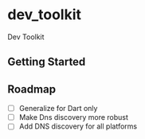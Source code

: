 # dev_toolkit

Dev Toolkit

## Getting Started

## Roadmap
- [ ] Generalize for Dart only
- [ ] Make Dns discovery more robust
- [ ] Add DNS discovery for all platforms
